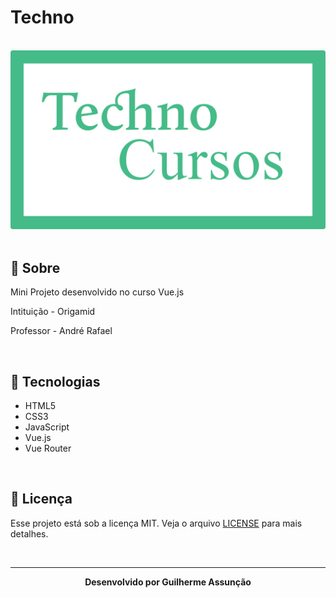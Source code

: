 # Techno

<br>

<div align="center">
  <img src="public/techno-cursos-github.svg" alt="Techno Cursos">
</div>

<br>

## :bookmark_tabs: Sobre

Mini Projeto desenvolvido no curso Vue.js

Intituição - Origamid

Professor - André Rafael

<br>

## :rocket: Tecnologias

- HTML5
- CSS3
- JavaScript
- Vue.js
- Vue Router


<br>

## :green_book: Licença 

Esse projeto está sob a licença MIT. Veja o arquivo [LICENSE](LICENSE) para mais detalhes.

<br>

---

<div align="center">
    <b>Desenvolvido por Guilherme Assunção</b>
</div>
